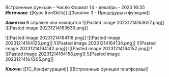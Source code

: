
Встроенные функции - Число Формат
 14 - декабрь - 2023  16:35 
***Источник:***  [[Курс IronSkills]] [[Занятие 3 - Процедуры и функции]]

***Заметка*** 
В справке она находится 
![[Pasted image 20231214163627.png]]
![[Pasted image 20231214163639.png]]

![[Pasted image 20231214164118.png]]
![[Pasted image 20231214164125.png]]
![[Pasted image 20231214164134.png]]
![[Pasted image 20231214164142.png]]
![[Pasted image 20231214164152.png]]
![[Pasted image 20231214164158.png]]
![[Pasted image 20231214164205.png]]

***Ключи:*** [[1С_Конфигурация]] [[Встроенные функции платформы]] 